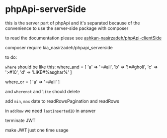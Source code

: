 # phpApi-serverSide
this is the server part of phpApi and it's separated because of the convenience to use the server-side package with composer

to read the documentation please see [ashkan-nasirzadeh/phpApi-clientSide](https://github.com/ashkan-nasirzadeh/phpApi-clientSide)



composer require kia_nasirzadeh/phpapi_serverside

to do:

`where` should be like this:
where_and = [
'a' => '=#ali',
'b' => '!=#gholi',
'c' => '>#10',
'd' => 'LIKE#%asghar%'
]

where_or = [
'a' => '=#ali'
]

and `wherenot` and `like` should delete

add `min`, `max` date to readRowsPagination and readRows

in `addRow` we need `lastInsertedID` in answer

terminate JWT

make JWT just one time usage
